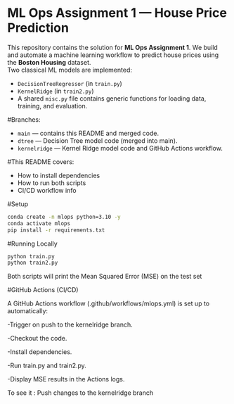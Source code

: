 # ML Ops Assignment 1 — House Price Prediction
This repository contains the solution for **ML Ops Assignment 1**. 
We build and automate a machine learning workflow to predict house prices using the **Boston Housing** dataset.  
Two classical ML models are implemented:

- `DecisionTreeRegressor` (in `train.py`)
- `KernelRidge` (in `train2.py`)
-  A shared `misc.py` file contains generic functions for loading data, training, and evaluation.

#Branches:
- `main` — contains this README and merged code.
- `dtree` — Decision Tree model code (merged into main).
- `kernelridge` — Kernel Ridge model code and GitHub Actions workflow.

#This README covers:  
- How to install dependencies  
- How to run both scripts  
- CI/CD workflow info  


#Setup
```bash
conda create -n mlops python=3.10 -y
conda activate mlops
pip install -r requirements.txt
```

#Running Locally
```bash
python train.py
python train2.py
```

Both scripts will print the Mean Squared Error (MSE) on the test set

#GitHub Actions (CI/CD)

A GitHub Actions workflow (.github/workflows/mlops.yml) is set up to automatically:

-Trigger on push to the kernelridge branch.

-Checkout the code.

-Install dependencies.

-Run train.py and train2.py.

-Display MSE results in the Actions logs.


To see it : Push changes to the kernelridge branch


